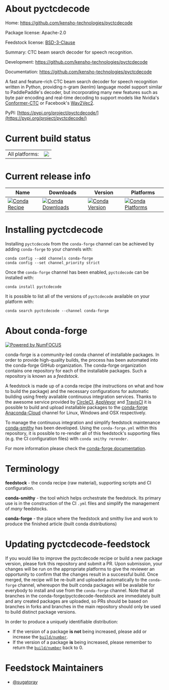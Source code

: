 About pyctcdecode
=================

Home: https://github.com/kensho-technologies/pyctcdecode

Package license: Apache-2.0

Feedstock license: [BSD-3-Clause](https://github.com/conda-forge/pyctcdecode-feedstock/blob/master/LICENSE.txt)

Summary: CTC beam search decoder for speech recognition.

Development: https://github.com/kensho-technologies/pyctcdecode

Documentation: https://github.com/kensho-technologies/pyctcdecode

A fast and feature-rich CTC beam search decoder for speech recognition written in Python,
providing n-gram (kenlm) language model support similar to PaddlePaddle's decoder, but
incorporating many new features such as byte pair encoding and real-time decoding to
support models like Nvidia's
[Conformer-CTC](https://github.com/kensho-technologies/pyctcdecode/blob/main/tutorials/01_pipeline_nemo.ipynb)
or Facebook's
[Wav2Vec2](https://github.com/kensho-technologies/pyctcdecode/blob/main/tutorials/02_pipeline_huggingface.ipynb).


PyPI: [https://pypi.org/project/pyctcdecode/](https://pypi.org/project/pyctcdecode/)


Current build status
====================


<table><tr><td>All platforms:</td>
    <td>
      <a href="https://dev.azure.com/conda-forge/feedstock-builds/_build/latest?definitionId=15177&branchName=master">
        <img src="https://dev.azure.com/conda-forge/feedstock-builds/_apis/build/status/pyctcdecode-feedstock?branchName=master">
      </a>
    </td>
  </tr>
</table>

Current release info
====================

| Name | Downloads | Version | Platforms |
| --- | --- | --- | --- |
| [![Conda Recipe](https://img.shields.io/badge/recipe-pyctcdecode-green.svg)](https://anaconda.org/conda-forge/pyctcdecode) | [![Conda Downloads](https://img.shields.io/conda/dn/conda-forge/pyctcdecode.svg)](https://anaconda.org/conda-forge/pyctcdecode) | [![Conda Version](https://img.shields.io/conda/vn/conda-forge/pyctcdecode.svg)](https://anaconda.org/conda-forge/pyctcdecode) | [![Conda Platforms](https://img.shields.io/conda/pn/conda-forge/pyctcdecode.svg)](https://anaconda.org/conda-forge/pyctcdecode) |

Installing pyctcdecode
======================

Installing `pyctcdecode` from the `conda-forge` channel can be achieved by adding `conda-forge` to your channels with:

```
conda config --add channels conda-forge
conda config --set channel_priority strict
```

Once the `conda-forge` channel has been enabled, `pyctcdecode` can be installed with:

```
conda install pyctcdecode
```

It is possible to list all of the versions of `pyctcdecode` available on your platform with:

```
conda search pyctcdecode --channel conda-forge
```


About conda-forge
=================

[![Powered by
NumFOCUS](https://img.shields.io/badge/powered%20by-NumFOCUS-orange.svg?style=flat&colorA=E1523D&colorB=007D8A)](https://numfocus.org)

conda-forge is a community-led conda channel of installable packages.
In order to provide high-quality builds, the process has been automated into the
conda-forge GitHub organization. The conda-forge organization contains one repository
for each of the installable packages. Such a repository is known as a *feedstock*.

A feedstock is made up of a conda recipe (the instructions on what and how to build
the package) and the necessary configurations for automatic building using freely
available continuous integration services. Thanks to the awesome service provided by
[CircleCI](https://circleci.com/), [AppVeyor](https://www.appveyor.com/)
and [TravisCI](https://travis-ci.com/) it is possible to build and upload installable
packages to the [conda-forge](https://anaconda.org/conda-forge)
[Anaconda-Cloud](https://anaconda.org/) channel for Linux, Windows and OSX respectively.

To manage the continuous integration and simplify feedstock maintenance
[conda-smithy](https://github.com/conda-forge/conda-smithy) has been developed.
Using the ``conda-forge.yml`` within this repository, it is possible to re-render all of
this feedstock's supporting files (e.g. the CI configuration files) with ``conda smithy rerender``.

For more information please check the [conda-forge documentation](https://conda-forge.org/docs/).

Terminology
===========

**feedstock** - the conda recipe (raw material), supporting scripts and CI configuration.

**conda-smithy** - the tool which helps orchestrate the feedstock.
                   Its primary use is in the construction of the CI ``.yml`` files
                   and simplify the management of *many* feedstocks.

**conda-forge** - the place where the feedstock and smithy live and work to
                  produce the finished article (built conda distributions)


Updating pyctcdecode-feedstock
==============================

If you would like to improve the pyctcdecode recipe or build a new
package version, please fork this repository and submit a PR. Upon submission,
your changes will be run on the appropriate platforms to give the reviewer an
opportunity to confirm that the changes result in a successful build. Once
merged, the recipe will be re-built and uploaded automatically to the
`conda-forge` channel, whereupon the built conda packages will be available for
everybody to install and use from the `conda-forge` channel.
Note that all branches in the conda-forge/pyctcdecode-feedstock are
immediately built and any created packages are uploaded, so PRs should be based
on branches in forks and branches in the main repository should only be used to
build distinct package versions.

In order to produce a uniquely identifiable distribution:
 * If the version of a package **is not** being increased, please add or increase
   the [``build/number``](https://docs.conda.io/projects/conda-build/en/latest/resources/define-metadata.html#build-number-and-string).
 * If the version of a package **is** being increased, please remember to return
   the [``build/number``](https://docs.conda.io/projects/conda-build/en/latest/resources/define-metadata.html#build-number-and-string)
   back to 0.

Feedstock Maintainers
=====================

* [@sugatoray](https://github.com/sugatoray/)

